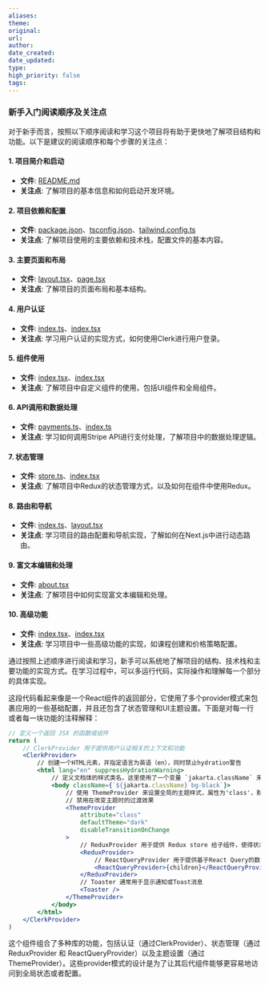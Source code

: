 ```yaml
---
aliases: 
theme: 
original: 
url: 
author: 
date_created: 
date_updated: 
type: 
high_priority: false
tags:
---
```

### 新手入门阅读顺序及关注点

对于新手而言，按照以下顺序阅读和学习这个项目将有助于更快地了解项目结构和功能。以下是建议的阅读顺序和每个步骤的关注点：

#### 1. 项目简介和启动

- **文件**: [README.md](javascript:void(0))
- **关注点**: 了解项目的基本信息和如何启动开发环境。

#### 2. 项目依赖和配置

- **文件**: [package.json](javascript:void(0))、[tsconfig.json](javascript:void(0))、[tailwind.config.ts](javascript:void(0))
- **关注点**: 了解项目使用的主要依赖和技术栈，配置文件的基本内容。

#### 3. 主要页面和布局

- **文件**: [layout.tsx](javascript:void(0))、[page.tsx](javascript:void(0))
- **关注点**: 了解项目的页面布局和基本结构。

#### 4. 用户认证

- **文件**: [index.ts](javascript:void(0))、[index.tsx](javascript:void(0))
- **关注点**: 学习用户认证的实现方式，如何使用Clerk进行用户登录。

#### 5. 组件使用

- **文件**: [index.tsx](javascript:void(0))、[index.tsx](javascript:void(0))
- **关注点**: 了解项目中自定义组件的使用，包括UI组件和全局组件。

#### 6. API调用和数据处理

- **文件**: [payments.ts](javascript:void(0))、[index.ts](javascript:void(0))
- **关注点**: 学习如何调用Stripe API进行支付处理，了解项目中的数据处理逻辑。

#### 7. 状态管理

- **文件**: [store.ts](javascript:void(0))、[index.tsx](javascript:void(0))
- **关注点**: 了解项目中Redux的状态管理方式，以及如何在组件中使用Redux。

#### 8. 路由和导航

- **文件**: [index.ts](javascript:void(0))、[layout.tsx](javascript:void(0))
- **关注点**: 学习项目的路由配置和导航实现，了解如何在Next.js中进行动态路由。

#### 9. 富文本编辑和处理

- **文件**: [about.tsx](javascript:void(0))
- **关注点**: 了解项目中如何实现富文本编辑和处理。

#### 10. 高级功能

- **文件**: [index.tsx](javascript:void(0))、[index.tsx](javascript:void(0))
- **关注点**: 学习项目中一些高级功能的实现，如课程创建和价格策略配置。

通过按照上述顺序进行阅读和学习，新手可以系统地了解项目的结构、技术栈和主要功能的实现方式。在学习过程中，可以多运行代码，实际操作和理解每一个部分的具体实现。

这段代码看起来像是一个React组件的返回部分，它使用了多个provider模式来包裹应用的一些基础配置，并且还包含了状态管理和UI主题设置。下面是对每一行或者每一块功能的注释解释：

```jsx
// 定义一个返回 JSX 的函数或组件
return (
    // ClerkProvider 用于提供用户认证相关的上下文和功能
    <ClerkProvider>
        // 创建一个HTML元素，并指定语言为英语（en），同时禁止hydration警告
        <html lang="en" suppressHydrationWarning>
            // 定义文档体的样式类名，这里使用了一个变量 `jakarta.className` 来动态设置类名，并设置了背景颜色为黑色
            <body className={`${jakarta.className} bg-black`}>
                // 使用 ThemeProvider 来设置全局的主题样式，属性为'class'，默认主题为'dark'
                // 禁用在改变主题时的过渡效果
                <ThemeProvider
                    attribute="class"
                    defaultTheme="dark"
                    disableTransitionOnChange
                >
                    // ReduxProvider 用于提供 Redux store 给子组件，使得状态管理可以被子组件访问
                    <ReduxProvider>
                        // ReactQueryProvider 用于提供基于React Query的数据获取和管理功能
                        <ReactQueryProvider>{children}</ReactQueryProvider>
                    </ReduxProvider>
                    // Toaster 通常用于显示通知或Toast消息
                    <Toaster />
                </ThemeProvider>
            </body>
        </html>
    </ClerkProvider>
)
```

这个组件组合了多种库的功能，包括认证（通过ClerkProvider）、状态管理（通过ReduxProvider 和 ReactQueryProvider）以及主题设置（通过ThemeProvider）。这些provider模式的设计是为了让其后代组件能够更容易地访问到全局状态或者配置。